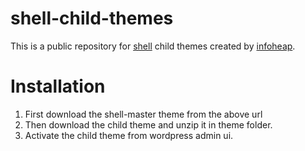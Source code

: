 # shell-child-themes

This is a public  repository for [shell](http://themehybrid.com/themes/shell/) child themes created by [infoheap](http://infoheap.com/).

# Installation
1. First download the shell-master theme from the above url
2. Then download the child theme and unzip it in theme folder.
3. Activate the child theme from wordpress admin ui.


